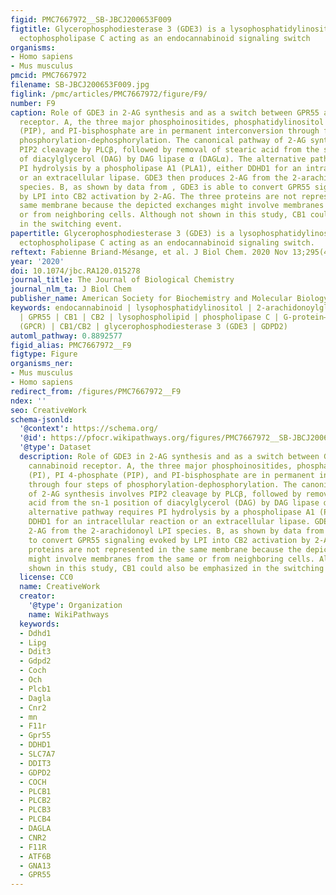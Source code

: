 ```yaml
---
figid: PMC7667972__SB-JBCJ200653F009
figtitle: Glycerophosphodiesterase 3 (GDE3) is a lysophosphatidylinositol-specific
  ectophospholipase C acting as an endocannabinoid signaling switch
organisms:
- Homo sapiens
- Mus musculus
pmcid: PMC7667972
filename: SB-JBCJ200653F009.jpg
figlink: /pmc/articles/PMC7667972/figure/F9/
number: F9
caption: Role of GDE3 in 2-AG synthesis and as a switch between GPR55 and the cannabinoid
  receptor. A, the three major phosphoinositides, phosphatidylinositol (PI), PI 4-phosphate
  (PIP), and PI-bisphosphate are in permanent interconversion through four steps of
  phosphorylation-dephosphorylation. The canonical pathway of 2-AG synthesis involves
  PIP2 cleavage by PLCβ, followed by removal of stearic acid from the sn-1 position
  of diacylglycerol (DAG) by DAG lipase α (DAGLα). The alternative pathway requires
  PI hydrolysis by a phospholipase A1 (PLA1), either DDHD1 for an intracellular reaction
  or an extracellular lipase. GDE3 then produces 2-AG from the 2-arachidonoyl LPI
  species. B, as shown by data from , GDE3 is able to convert GPR55 signaling evoked
  by LPI into CB2 activation by 2-AG. The three proteins are not represented in the
  same membrane because the depicted exchanges might involve membranes from the same
  or from neighboring cells. Although not shown in this study, CB1 could also be emphasized
  in the switching event.
papertitle: Glycerophosphodiesterase 3 (GDE3) is a lysophosphatidylinositol-specific
  ectophospholipase C acting as an endocannabinoid signaling switch.
reftext: Fabienne Briand-Mésange, et al. J Biol Chem. 2020 Nov 13;295(46):15767-15781.
year: '2020'
doi: 10.1074/jbc.RA120.015278
journal_title: The Journal of Biological Chemistry
journal_nlm_ta: J Biol Chem
publisher_name: American Society for Biochemistry and Molecular Biology
keywords: endocannabinoid | lysophosphatidylinositol | 2-arachidonoylglycerol | monoacylglycerol
  | GPR55 | CB1 | CB2 | lysophospholipid | phospholipase C | G-protein–coupled receptor
  (GPCR) | CB1/CB2 | glycerophosphodiesterase 3 (GDE3 | GDPD2)
automl_pathway: 0.8892577
figid_alias: PMC7667972__F9
figtype: Figure
organisms_ner:
- Mus musculus
- Homo sapiens
redirect_from: /figures/PMC7667972__F9
ndex: ''
seo: CreativeWork
schema-jsonld:
  '@context': https://schema.org/
  '@id': https://pfocr.wikipathways.org/figures/PMC7667972__SB-JBCJ200653F009.html
  '@type': Dataset
  description: Role of GDE3 in 2-AG synthesis and as a switch between GPR55 and the
    cannabinoid receptor. A, the three major phosphoinositides, phosphatidylinositol
    (PI), PI 4-phosphate (PIP), and PI-bisphosphate are in permanent interconversion
    through four steps of phosphorylation-dephosphorylation. The canonical pathway
    of 2-AG synthesis involves PIP2 cleavage by PLCβ, followed by removal of stearic
    acid from the sn-1 position of diacylglycerol (DAG) by DAG lipase α (DAGLα). The
    alternative pathway requires PI hydrolysis by a phospholipase A1 (PLA1), either
    DDHD1 for an intracellular reaction or an extracellular lipase. GDE3 then produces
    2-AG from the 2-arachidonoyl LPI species. B, as shown by data from , GDE3 is able
    to convert GPR55 signaling evoked by LPI into CB2 activation by 2-AG. The three
    proteins are not represented in the same membrane because the depicted exchanges
    might involve membranes from the same or from neighboring cells. Although not
    shown in this study, CB1 could also be emphasized in the switching event.
  license: CC0
  name: CreativeWork
  creator:
    '@type': Organization
    name: WikiPathways
  keywords:
  - Ddhd1
  - Lipg
  - Ddit3
  - Gdpd2
  - Coch
  - Och
  - Plcb1
  - Dagla
  - Cnr2
  - mn
  - F11r
  - Gpr55
  - DDHD1
  - SLC7A7
  - DDIT3
  - GDPD2
  - COCH
  - PLCB1
  - PLCB2
  - PLCB3
  - PLCB4
  - DAGLA
  - CNR2
  - F11R
  - ATF6B
  - GNA13
  - GPR55
---
```

